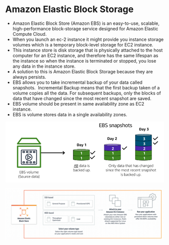 # Amazon Elastic Block Storage

- Amazon Elastic Block Store (Amazon EBS) is an easy-to-use, scalable, high-performance block-storage service designed for Amazon Elastic Compute Cloud.
- When you launch an ec-2 instance it might provide you instance storage volumes which is a temporary block-level storage for EC2 instance.
- This instance store is disk storage that is physically attached to the host computer for an EC2 instance, and therefore has the same lifespan as the instance so when the instance is terminated or stopped, you lose any data in the instance store.
- A solution to this is Amazon Elastic Block Storage because they are always persists.
- EBS allows you to take incremental backup of your data called snapshots.  Incremental Backup means that the first backup taken of a volume copies all the data. For subsequent backups, only the blocks of data that have changed since the most recent snapshot are saved. 
- EBS volume should be present in same availability zone as EC2 instance.
- EBS is volume stores data in a single availability zones.

![EBS](../Images/EBS.png)

![EBS-1](../Images/EBS1.png)